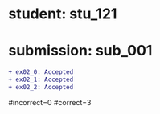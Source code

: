 # student: stu_121
# submission: sub_001

```diff
+ ex02_0: Accepted
+ ex02_1: Accepted
+ ex02_2: Accepted
```
#incorrect=0
#correct=3
